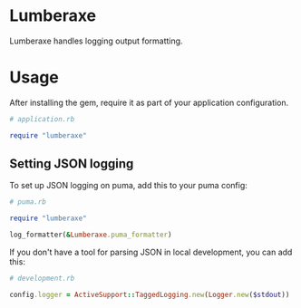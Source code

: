 # Lumberaxe

Lumberaxe handles logging output formatting.

# Usage

After installing the gem, require it as part of your application configuration.

```ruby
# application.rb

require "lumberaxe"
```

## Setting JSON logging

To set up JSON logging on puma, add this to your puma config:

```ruby
# puma.rb

require "lumberaxe"

log_formatter(&Lumberaxe.puma_formatter)
```

If you don't have a tool for parsing JSON in local development, you can add this:

```ruby
# development.rb

config.logger = ActiveSupport::TaggedLogging.new(Logger.new($stdout))
```
